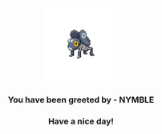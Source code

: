 <p align="center">
            <img src="https://raw.githubusercontent.com/PokeAPI/sprites/master/sprites/pokemon/919.png" width="150" height="150">
          </p>
          <h3 align="center">You have been greeted by - <b>NYMBLE</b></h3>
          <h3 align="center">Have a nice day!</h3>
